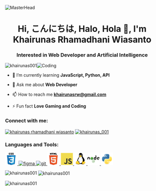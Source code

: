 ![MasterHead]([https://camo.githubusercontent.com/d4902b57b5e2549993dfc819375943915f4a4bd1c2b3718f894547e1910c3e2e/68747470733a2f2f63686b736b696c6c732e636f6d2f77702d636f6e74656e742f75706c6f6164732f323032302f30342f62616e6e65722d62672e676966](https://camo.githubusercontent.com/2a52234dd72571aae8dc2beb17d1a26f9dd5ca5afe9a88e5737731c14af0cc16/68747470733a2f2f7777772e7072616d756b686469676974616c2e636f6d2f77702d636f6e74656e742f75706c6f6164732f323031382f30372f4e65772d504e432d416e696d617465642d42616e6e6572732e676966))
<h1 align="center">Hi, こんにちは, Halo, Hola 👋, I'm Khairunas Rhamadhani Wiasanto</h1>
<h3 align="center">Interested in Web Developer and Artificial Intelligence</h3>
<img img align="right" alt="Coding" width="400" src="https://dl.openseauserdata.com/cache/originImage/files/527a9783c28c70962773a73db797ea4d.gif">

<p align="left"> <img src="https://komarev.com/ghpvc/?username=khairunas001&label=Profile%20views&color=0e75b6&style=flat" alt="khairunas001" /> </p>

- 🌱 I’m currently learning **JavaScript, Python, API**

- 💬 Ask me about **Web Developer**

- 📫 How to reach me **khairunasrw@gmail.com**

- ⚡ Fun fact **Love Gaming and Coding**

<h3 align="left">Connect with me:</h3>
<p align="left">
<a href="https://linkedin.com/in/khairunas rhamadhani wiasanto" target="blank"><img align="center" src="https://raw.githubusercontent.com/rahuldkjain/github-profile-readme-generator/master/src/images/icons/Social/linked-in-alt.svg" alt="khairunas rhamadhani wiasanto" height="30" width="40" /></a>
<a href="https://instagram.com/khairunas_001" target="blank"><img align="center" src="https://raw.githubusercontent.com/rahuldkjain/github-profile-readme-generator/master/src/images/icons/Social/instagram.svg" alt="khairunas_001" height="30" width="40" /></a>
</p>

<h3 align="left">Languages and Tools:</h3>
<p align="left"> <a href="https://www.w3schools.com/css/" target="_blank" rel="noreferrer"> <img src="https://raw.githubusercontent.com/devicons/devicon/master/icons/css3/css3-original-wordmark.svg" alt="css3" width="40" height="40"/> </a> <a href="https://www.figma.com/" target="_blank" rel="noreferrer"> <img src="https://www.vectorlogo.zone/logos/figma/figma-icon.svg" alt="figma" width="40" height="40"/> </a> <a href="https://git-scm.com/" target="_blank" rel="noreferrer"> <img src="https://www.vectorlogo.zone/logos/git-scm/git-scm-icon.svg" alt="git" width="40" height="40"/> </a> <a href="https://www.w3.org/html/" target="_blank" rel="noreferrer"> <img src="https://raw.githubusercontent.com/devicons/devicon/master/icons/html5/html5-original-wordmark.svg" alt="html5" width="40" height="40"/> </a> <a href="https://developer.mozilla.org/en-US/docs/Web/JavaScript" target="_blank" rel="noreferrer"> <img src="https://raw.githubusercontent.com/devicons/devicon/master/icons/javascript/javascript-original.svg" alt="javascript" width="40" height="40"/> </a> <a href="https://www.linux.org/" target="_blank" rel="noreferrer"> <img src="https://raw.githubusercontent.com/devicons/devicon/master/icons/linux/linux-original.svg" alt="linux" width="40" height="40"/> </a> <a href="https://nodejs.org" target="_blank" rel="noreferrer"> <img src="https://raw.githubusercontent.com/devicons/devicon/master/icons/nodejs/nodejs-original-wordmark.svg" alt="nodejs" width="40" height="40"/> </a> <a href="https://www.python.org" target="_blank" rel="noreferrer"> <img src="https://raw.githubusercontent.com/devicons/devicon/master/icons/python/python-original.svg" alt="python" width="40" height="40"/> </a> </p>

<p><img align="left" src="https://github-readme-stats.vercel.app/api/top-langs?username=khairunas001&show_icons=true&locale=en&layout=compact" alt="khairunas001" /></p>

<p>&nbsp;<img align="center" src="https://github-readme-stats.vercel.app/api?username=khairunas001&show_icons=true&locale=en" alt="khairunas001" /></p>

<p><img align="center" src="https://github-readme-streak-stats.herokuapp.com/?user=khairunas001&" alt="khairunas001" /></p>
